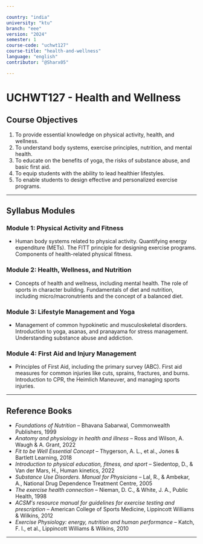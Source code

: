 ```yaml
---

country: "india"
university: "ktu"
branch: "eee"
version: "2024"
semester: 1
course-code: "uchwt127"
course-title: "health-and-wellness"
language: "english"
contributor: "@Sharx05"

---
```


# UCHWT127 - Health and Wellness

## Course Objectives

1.  To provide essential knowledge on physical activity, health, and wellness.
2.  To understand body systems, exercise principles, nutrition, and mental health.
3.  To educate on the benefits of yoga, the risks of substance abuse, and basic first aid.
4.  To equip students with the ability to lead healthier lifestyles.
5.  To enable students to design effective and personalized exercise programs.

---

## Syllabus Modules

### Module 1: Physical Activity and Fitness

-   Human body systems related to physical activity. Quantifying energy expenditure (METs). The FITT principle for designing exercise programs. Components of health-related physical fitness.

### Module 2: Health, Wellness, and Nutrition

-   Concepts of health and wellness, including mental health. The role of sports in character building. Fundamentals of diet and nutrition, including micro/macronutrients and the concept of a balanced diet.

### Module 3: Lifestyle Management and Yoga

-   Management of common hypokinetic and musculoskeletal disorders. Introduction to yoga, asanas, and pranayama for stress management. Understanding substance abuse and addiction.

### Module 4: First Aid and Injury Management

-   Principles of First Aid, including the primary survey (ABC). First aid measures for common injuries like cuts, sprains, fractures, and burns. Introduction to CPR, the Heimlich Maneuver, and managing sports injuries.

---

## Reference Books

-   *Foundations of Nutrition* – Bhavana Sabarwal, Commonwealth Publishers, 1999
-   *Anatomy and physiology in health and illness* – Ross and Wilson, A. Waugh & A. Grant, 2022
-   *Fit to be Well Essential Concept* – Thygerson, A. L., et al., Jones & Bartlett Learning, 2018
-   *Introduction to physical education, fitness, and sport* – Siedentop, D., & Van der Mars, H., Human kinetics, 2022
-   *Substance Use Disorders. Manual for Physicians* – Lal, R., & Ambekar, A., National Drug Dependence Treatment Centre, 2005
-   *The exercise health connection* – Nieman, D. C., & White, J. A., Public Health, 1998
-   *ACSM's resource manual for guidelines for exercise testing and prescription* – American College of Sports Medicine, Lippincott Williams & Wilkins, 2012
-   *Exercise Physiology: energy, nutrition and human performance* – Katch, F. I., et al., Lippincott Williams & Wilkins, 2010

---
